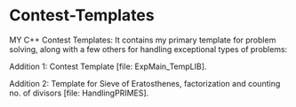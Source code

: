 # Contest-Templates
MY C++ Contest Templates:
It contains my primary template for problem solving, along with a few others for handling exceptional types of problems:


Addition 1: Contest Template [file: ExpMain_TempLIB].

Addition 2: Template for Sieve of Eratosthenes, factorization and counting no. of divisors [file: HandlingPRIMES].

